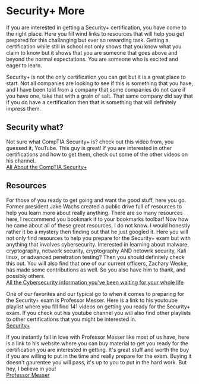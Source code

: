 # Security+ More

If you are interested in getting a Security+ certification, you have come to the right place. Here you fill wind links to resources that will help you get prepared for this challanging but ever so rewarding task. Getting a certification while still in school not only shows that you know what you claim to know but it shows that you are someone that goes above and beyond the normal expectations. You are someone who is excited and eager to learn. <br>

Security+ is not the only certification you can get but it is a great place to start. Not all companies are looking to see if this is something that you have, and I have been told from a company that some companies do not care if you have one, take that with a grain of salt. That same company did say that if you do have a certification then that is something that will definitely impress them. <br>

## Security what?
Not sure what CompTIA Security+ is? check out this video from, you guessed it, YouTube. This guy is great! If you are interested in other certifications and how to get them, check out some of the other videos on his channel.<br>
[All About the CompTIA Security+](https://www.youtube.com/watch?v=PIg3pjiFdf0)

## Resources
For those of you ready to get going and want the good stuff, here you go. Former president Jake Wachs created a public drive full of resources to help you learn more about really anything. There are so many resources here, I reccommend you bookmark it to your bookmarks toolbar! Now how he came about all of these great resources, I do not know. I would honestly rather it be a mystery then finding out that he just googled it. Here you will not only find resources to help you prepare for the Security+ exam but with anything that involves cybersecurity. Interested in learning about malware, cryptography, network security, cryptography AND netowrk security, Kali linux, or advanced penetration testing? Then you should definitely check this out. You will also find that one of our current officers, Zachary Weske, has made some contributions as well. So you also have him to thank, and possibly others.<br>
[All the Cybersecurity information you've been waiting for your whole life](https://drive.google.com/drive/u/1/folders/1jO8Ys4zdz8jQGqbaEXRdqXCW87oLNta-)<br>

One of our favorites and our typical go to when it comes to preparing for the Security+ exam is Professor Messer. Here is a link to his youtoube playlist where you fill find 141 videos on getting you ready for the Security+ exam. If you check out his youtube channel you will also find other playlists to other certifications that you might be interested in.<br>
[Security+](https://www.youtube.com/watch?v=UbxRf_9Rcmg&list=PLG49S3nxzAnnVhoAaL4B6aMFDQ8_gdxAy) <br>

If you instantly fall in love with Professor Messer like most of us have, here is a link to his website where you can buy material to get you ready for the certification you are interested in getting. It's great stuff and worth the buy if you are willing to put in the time and really prepare for the exam. Buying it doesn't gaurentee you will pass, it's up to you to put in the hard work. But hey, I believe in you!<br>
[Professor Messer](https://www.professormesser.com/)
